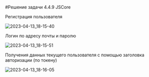 #Решение задачи 4.4.9 JSCore

Регистрация пользователя

![2023-04-13_18-15-40](https://user-images.githubusercontent.com/102916416/231806492-8f439155-ba7c-4e77-bae7-149fa6d30361.png)

Логин по адресу почты и паролю

![2023-04-13_18-15-51](https://user-images.githubusercontent.com/102916416/231806645-c1686419-cd6e-46c1-b4e0-525b996f7d3f.png)

Получения данных текущего пользователя с помощью заголовка авторизации (по токену)

![2023-04-13_18-16-05](https://user-images.githubusercontent.com/102916416/231806815-6ddf70d5-2672-47b8-b082-ffa243ee5fb4.png)
